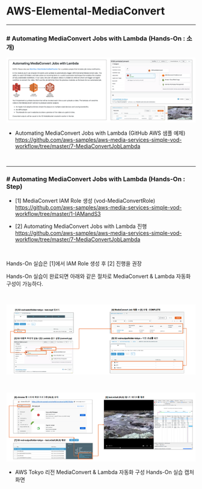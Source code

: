 # AWS-Elemental-MediaConvert

* * *

### # Automating MediaConvert Jobs with Lambda (Hands-On : 소개)

![image](./images/Screen-1.png)


- Automating MediaConvert Jobs with Lambda (GitHub AWS 샘플 예제) <br>
https://github.com/aws-samples/aws-media-services-simple-vod-workflow/tree/master/7-MediaConvertJobLambda

<br>

* * *

### # Automating MediaConvert Jobs with Lambda (Hands-On : Step)

- [1] MediaConvert IAM Role 생성 (vod-MediaConvertRole) <br>
https://github.com/aws-samples/aws-media-services-simple-vod-workflow/tree/master/1-IAMandS3

- [2] Automating MediaConvert Jobs with Lambda 진행 <br>
https://github.com/aws-samples/aws-media-services-simple-vod-workflow/tree/master/7-MediaConvertJobLambda

<br>

Hands-On 실습은 [1]에서 IAM Role 생성 후 [2] 진행을 권장

Hands-On 실습이 완료되면 아래와 같은 절차로 MediaConvert & Lambda 자동화 구성이 가능하다. 

<br>

![image](./images/Screen-2.png)

<br>

![image](./images/Screen-3.png)
* AWS Tokyo 리전 MediaConvert & Lambda 자동화 구성 Hands-On 실습 캡처 화면 
